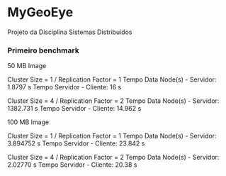 # MyGeoEye
Projeto da Disciplina Sistemas Distribuídos


### Primeiro benchmark
50 MB Image

Cluster Size = 1 / Replication Factor = 1
Tempo Data Node(s) - Servidor: 1.8797 s
Tempo Servidor - Cliente: 16 s

Cluster Size = 4 / Replication Factor = 2
Tempo Data Node(s) - Servidor: 1382.731 s
Tempo Servidor - Cliente: 14.962 s


100 MB Image

Cluster Size = 1 / Replication Factor = 1
Tempo Data Node(s) - Servidor: 3.894752 s
Tempo Servidor - Cliente: 23.842 s

Cluster Size = 4 / Replication Factor = 2
Tempo Data Node(s) - Servidor: 2.02770 s
Tempo Servidor - Cliente: 20.38 s
